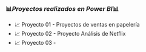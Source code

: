 ### 📊*Proyectos realizados en Power BI*📊

- 📈 Proyecto 01 - Proyectos de ventas en papelería
- 📈 Proyecto 02 - Proyecto Análisis de Netflix
- 📈 Proyecto 03 - 
